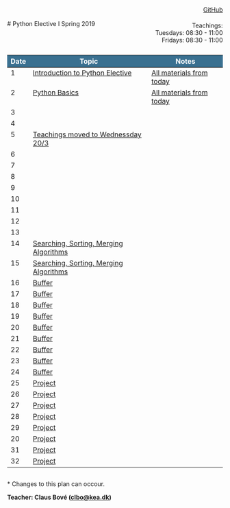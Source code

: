 <head>
  <style> 
    
    h1:first-of-type {display: none;}
    #github {text-align: right; margin:-50px 0 50px 0}
    #teachings {text-align: right; margin: -30px 0 10px 0}
    #tbl {display: inline-table}
    td {vertical-align: top;}
    thead th {background-color: #3a7090; color:#ffffff}
  </style>
</head>
# Python Elective I Spring 2019

<div id="github"><a href="https://github.com/python-elective-1-spring-2019/">GitHub</a>
</div>

<div id="teachings">
  Teachings: <br> Tuesdays: 08:30 - 11:00<br>Fridays: 08:30 - 11:00<br> 
</div>

<table id="tbl">
  <thead>
  <tr>
      <th>Date</th>
      <th>Topic</th>
      <th>Notes</th>
  </tr>
  </thead>
  <tbody>
  <tr>
      <td>1</td>
      <td>    
        <a href="https://github.com/python-elective-1-spring-2019/day1_intro">Introduction to Python Elective</a></td>
    <td><a href="https://github.com/python-elective-1-spring-2019?utf8=%E2%9C%93&q=day_1">All materials from today</a></td>
  </tr>
  
  <tr>  
      <td>2</td>
      <td>
        <a href="">Python Basics</a></td>
      <td><a href="https://github.com/python-elective-1-spring-2019?utf8=%E2%9C%93&q=day_2">All materials from today</a></td>
  </tr>
  
  <tr >
      <td>3</td>
      <td>
        <a href=""></a>
      </td>
      <td></td>
  </tr>
  
  <tr>    
      <td>4</td>
      <td>
         <a href=""></a>
      </td>
      <td></td>
  </tr>
  
  <tr>
      <td>5</td>
      <td>
        <a href="">Teachings moved to Wednessday 20/3</a>
      </td>
      <td></td>
  </tr>  
  
  <tr>    
      <td>6</td> 
      <td>
        <a href=""></a>
      </td>
      <td></td>
  </tr>

  <tr>     
      <td>7</td>
      <td>
        <a href=""></a>
      </td>
      <td></td>
  </tr>
  
  <tr>      
      <td>8</td>
      <td>
        <a href=""></a>
      </td>
      <td></td>
  </tr>

  <tr>
      <td>9</td>
      <td>
        <a href=""></a>
      </td>
      <td></td>
  </tr>
  
  <tr>   
      <td>10</td>
      <td>
        <a href=""></a>
      </td>
      <td></td>
  </tr>
  
  <tr>  
      <td>11</td>
      <td>
        <a href=""></a>
      </td>
      <td></td>
  </tr>
  <tr> 
      <td>12</td>
      <td>
        <a href=""></a>
      </td>
      <td></td>
  </tr>
  
  <tr>  
      <td>13</td>
      <td>
        <a href=""></a>
      </td>
      <td></td>
  </tr>
  
  <tr> 
      <td>14</td>
      <td>
        <a href="">Searching, Sorting, Merging Algorithms</a>
      </td>
      <td></td>
  </tr>

  <tr>  
      <td>15</td>
      <td>
        <a href="">Searching, Sorting, Merging Algorithms</a>
      </td>
      <td></td>
  </tr>
  
  <tr> 
      <td>16</td>
      <td><a href="">Buffer</a></td>
      <td></td>
  </tr>
  <tr>
      <td>17</td>
      <td><a href="">Buffer</a></td>
      <td></td>
  </tr>
  <tr>
      <td>18</td>
      <td><a href="">Buffer</a></td>
      <td></td>
  </tr>
  <tr> 
      <td>19</td>
      <td><a href="">Buffer</a></td>
      <td></td>
  </tr>
  <tr>
      <td>20</td>
      <td><a href="">Buffer</a></td>
      <td></td>
  </tr>
  <tr>
      <td>21</td>
      <td><a href="">Buffer</a></td>
      <td></td>
  </tr>
  <tr>
      <td>22</td>
      <td><a href="">Buffer</a></td>
      <td></td>
  </tr>
  <tr>
      <td>23</td>
      <td><a href="">Buffer</a></td>
      <td></td>
  </tr>
  <tr>
      <td>24</td>
      <td><a href="">Buffer</a></td>
      <td></td>
  </tr>
  <tr>
      <td>25</td>
      <td><a href="">Project</a></td>
      <td></td>
  </tr>
  <tr>
      <td>26</td>
      <td><a href="">Project</a></td>
      <td></td>
  </tr>
  <tr>
      <td>27</td>
      <td><a href="">Project</a></td>
      <td></td>
  </tr>
  <tr>
      <td>28</td>
      <td><a href="">Project</a></td>
      <td></td>
  </tr>
  <tr>    
      <td>29</td>
      <td><a href="">Project</a></td>
      <td></td>
  </tr>
  <tr>
      <td>20</td>
      <td><a href="">Project</a></td>
      <td></td>
  </tr>
  <tr>
      <td>31</td>
      <td><a href="">Project</a></td>
      <td></td>
  </tr>
  <tr>
      <td>32</td>
      <td><a href="">Project</a></td>
      <td></td>
  </tr>

  </tbody>
</table>
            
\* Changes to this plan can occour. <br>

__Teacher: Claus Bové (clbo@kea.dk)__

<script>
 var dates = [

        {week : 1, date : '19/2'}, 
        {week : 1, date : '22/2'}, 

        {week : 2, date : '26/2'}, 
        {week : 2, date : '1/3'}, 

        // go agile
        {week : 3, date : '5/3'}, 
        {week : 3, date : '8/3'},

        {week : 4, date : '12/3'}, 
        {week : 4, date : '15/3'},

        {week : 5, date : '19/3'}, 
        {week : 5, date : '22/3'}, 

        {week : 6, date : '26/3'}, 
        {week : 6, date : '29/3'}, 

        {week : 7, date : '2/4'}, 
        {week : 7, date : '5/4'},

        {week : 8, date : '9/4'},
        {week : 8, date : '12/4'},

        // week 9 Easter
        {week : 9, date : '23/4'},        
        {week : 9, date : '26/4'},

        {week : 10, date : '30/4'},
        {week : 10, date : '3/5'},

        {week : 11, date : '7/5'},
        {week : 11, date : '10/5'},

        {week : 12, date : '14/5'},
        {week : 12, date : '17/5'},

        {week : 13, date : '21/5'},
        {week : 13, date : '24/5'},

        {week : 14, date : '28/5'},
        {week : 14, date : '31/5'},

        {week : 15, date : '4/6'},
        {week : 15, date : '7/6'}

    ]; 
  
 var table = document.getElementById("tbl");  
 var rows = table.getElementsByTagName("tr");
 
 for(i = 1; i < rows.length; i++){

     if(rows[i].getAttribute("class") === 'holliday'){
        i++;   
     }

      var tds = rows[i].getElementsByTagName("td"); 
      tds[0].innerHTML= dates[i-1].date + ' - 2019'; 
      // tds[1].innerHTML= dates[i-1].date + ' - 2018';  
    } 
 
</script>
